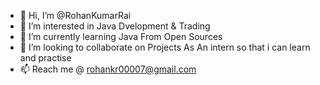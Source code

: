 - 👋 Hi, I’m @RohanKumarRai
- 👀 I’m interested in Java Dvelopment & Trading
- 🌱 I’m currently learning Java From Open Sources
- 💞️ I’m looking to collaborate on Projects As An intern so that i can learn and practise
- 📫 Reach me @  rohankr00007@gmail.com

<!---
RohanKumarRai/RohanKumarRai is a ✨ special ✨ repository because its `README.md` (this file) appears on your GitHub profile.
You can click the Preview link to take a look at your changes.
--->

